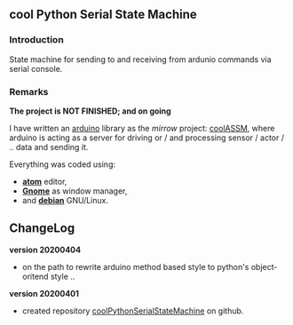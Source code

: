 ## cool Python Serial State Machine

### Introduction
State machine for sending to and receiving from ardunio commands via serial console.

### Remarks
**The project is NOT FINISHED; and on going**

I have written an [arduino](https://www.arduino.cc/) library as the _mirrow_ project: [coolASSM](https://github.com/graetz23/coolArduinoSerialStateMachine), where arduino is acting as a server for driving or / and processing sensor / actor / .. data and sending it.

Everything was coded using:

  - [**atom**](https://atom.io/) editor,
  - [**Gnome**](https://www.gnome.org/) as window manager,
  - and [**debian**](https://www.debian.org/) GNU/Linux.

## ChangeLog

**version 20200404**
  - on the path to rewrite arduino method based style to python's object-oritend style ..

**version 20200401**
  - created repository [coolPythonSerialStateMachine](https://github.com/graetz23/coolPythonSerialStateMachine.git) on github.

